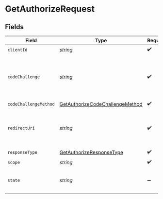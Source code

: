 # GetAuthorizeRequest


## Fields

| Field                                                                                                                                                                                                                                                                                                  | Type                                                                                                                                                                                                                                                                                                   | Required                                                                                                                                                                                                                                                                                               | Description                                                                                                                                                                                                                                                                                            |
| ------------------------------------------------------------------------------------------------------------------------------------------------------------------------------------------------------------------------------------------------------------------------------------------------------ | ------------------------------------------------------------------------------------------------------------------------------------------------------------------------------------------------------------------------------------------------------------------------------------------------------ | ------------------------------------------------------------------------------------------------------------------------------------------------------------------------------------------------------------------------------------------------------------------------------------------------------ | ------------------------------------------------------------------------------------------------------------------------------------------------------------------------------------------------------------------------------------------------------------------------------------------------------ |
| `clientId`                                                                                                                                                                                                                                                                                             | *string*                                                                                                                                                                                                                                                                                               | :heavy_check_mark:                                                                                                                                                                                                                                                                                     | `client_id` provided by Spendesk                                                                                                                                                                                                                                                                       |
| `codeChallenge`                                                                                                                                                                                                                                                                                        | *string*                                                                                                                                                                                                                                                                                               | :heavy_check_mark:                                                                                                                                                                                                                                                                                     | The client should locally generate a `secret` (AKA `code_verifier`), that at this initial stage of the OAuth2 flow should be passed as a `code_challenge` in the format of `base64url(sha256(secret))`. Check https://www.oauth.com/playground/authorization-code-with-pkce.html for an example.       |
| `codeChallengeMethod`                                                                                                                                                                                                                                                                                  | [GetAuthorizeCodeChallengeMethod](../../models/operations/getauthorizecodechallengemethod.md)                                                                                                                                                                                                          | :heavy_check_mark:                                                                                                                                                                                                                                                                                     | Always `S256`                                                                                                                                                                                                                                                                                          |
| `redirectUri`                                                                                                                                                                                                                                                                                          | *string*                                                                                                                                                                                                                                                                                               | :heavy_check_mark:                                                                                                                                                                                                                                                                                     | URI to redirect the user after connection is authorized. If successful, the redirect URL will look like: `{redirect_uri}?code={auth_code}&state={state}`, where `code` is the authorization code to be used in `POST /token/create`, and `state` allows you to verify the integrity of the connection. |
| `responseType`                                                                                                                                                                                                                                                                                         | [GetAuthorizeResponseType](../../models/operations/getauthorizeresponsetype.md)                                                                                                                                                                                                                        | :heavy_check_mark:                                                                                                                                                                                                                                                                                     | Always `code`                                                                                                                                                                                                                                                                                          |
| `scope`                                                                                                                                                                                                                                                                                                | *string*                                                                                                                                                                                                                                                                                               | :heavy_check_mark:                                                                                                                                                                                                                                                                                     | Space separated list of requested scopes                                                                                                                                                                                                                                                               |
| `state`                                                                                                                                                                                                                                                                                                | *string*                                                                                                                                                                                                                                                                                               | :heavy_minus_sign:                                                                                                                                                                                                                                                                                     | This string will be sent back at the end of the OAuth2 flow, so that whoever starts the flow can double-check that the same variable is being returned (and there has been no tampering)                                                                                                               |
